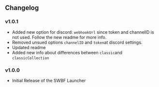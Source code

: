 ## Changelog

### v1.0.1
* Added new option for discord: `webhookUrl` since token and channelID is not used. Follow the new readme for more info.
* Removed unsued options `channelID` and `token`at discord settings.
* Updated readme
* Added new info about differences between `classic`and `classicCollection`

### v1.0.0
* Initial Release of the SWBF Launcher
